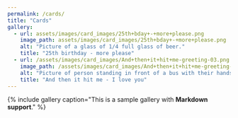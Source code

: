 ```yaml
---
permalink: /cards/
title: "Cards"
gallery:
  - url: assets/images/card_images/25th+bday+-+more+please.png
    image_path: assets/images/card_images/25th+bday+-+more+please.png
    alt: "Picture of a glass of 1/4 full glass of beer."
    title: "25th birthday - more please"
  - url: /assets/images/card_images/And+then+it+hit+me-greeting-03.png
    image_path: /assets/images/card_images/And+then+it+hit+me-greeting-03.png
    alt: "Picture of person standing in front of a bus with their hands up."
    title: "And then it hit me - I love you"
---
```


{% include gallery caption="This is a sample gallery with **Markdown support**." %}